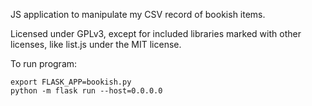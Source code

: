 JS application to manipulate my CSV record of bookish items.

Licensed under GPLv3, except for included libraries marked with other licenses, like list.js under the MIT license.

To run program:

    export FLASK_APP=bookish.py
    python -m flask run --host=0.0.0.0

